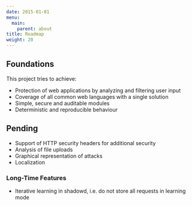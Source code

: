 ```yaml
---
date: 2015-01-01
menu:
  main:
    parent: about
title: Roadmap
weight: 20
---
```


## Foundations

This project tries to achieve:

 * Protection of web applications by analyzing and filtering user input
 * Coverage of all common web languages with a single solution
 * Simple, secure and auditable modules
 * Deterministic and reproducible behaviour

## Pending

 * Support of HTTP security headers for additional security
 * Analysis of file uploads
 * Graphical representation of attacks
 * Localization

### Long-Time Features

 * Iterative learning in shadowd, i.e. do not store all requests in learning mode
